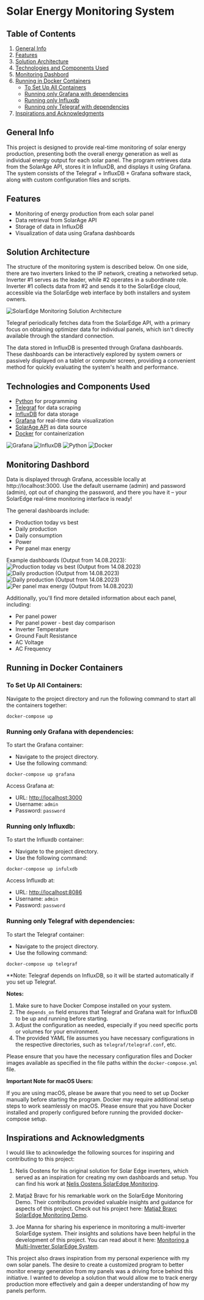 # Solar Energy Monitoring System

## Table of Contents

1. [General Info](#general-info)
2. [Features](#features)
3. [Solution Architecture](#solution-architecture)
4. [Technologies and Components Used](#technologies-and-components-used)
5. [Monitoring Dashbord](#monitoring-dashbord)
6. [Running in Docker Containers ](#running-in-docker-containers)
   * [To Set Up All Containers](#to-set-up-all-containers)
   * [Running only Grafana with dependencies](#running-only-grafana-with-dependencies)
   * [Running only Influxdb](#running-only-influxdb)
   * [Running only Telegraf with dependencies](#running-only-telegraf-with-dependencies)
7. [Inspirations and Acknowledgments](#inspirations-and-acknowledgements)


## General Info

This project is designed to provide real-time monitoring of solar energy production, presenting both the overall energy generation as well as individual energy output for each solar panel. The program retrieves data from the SolarAge API, stores it in InfluxDB, and displays it using Grafana. The system consists of the Telegraf + InfluxDB + Grafana software stack, along with custom configuration files and scripts.


## Features

- Monitoring of energy production from each solar panel
- Data retrieval from SolarAge API
- Storage of data in InfluxDB
- Visualization of data using Grafana dashboards


## Solution Architecture

The structure of the monitoring system is described below. On one side, there are two inverters linked to the IP network, creating a networked setup. Inverter #1 serves as the leader, while #2 operates in a subordinate role. Inverter #1 collects data from #2 and sends it to the SolarEdge cloud, accessible via the SolarEdge web interface by both installers and system owners.

![SolarEdge Monitoring Solution Architecture](docs/solar_monitoring_architecture.png)

Telegraf periodically fetches data from the SolarEdge API, with a primary focus on obtaining optimizer data for individual panels, which isn't directly available through the standard connection.

The data stored in InfluxDB is presented through Grafana dashboards. These dashboards can be interactively explored by system owners or passively displayed on a tablet or computer screen, providing a convenient method for quickly evaluating the system's health and performance.


## Technologies and Components Used

- [Python](https://www.python.org/) for programming
- [Telegraf](https://www.influxdata.com/time-series-platform/telegraf/) for data scraping
- [InfluxDB](https://www.influxdata.com/products/influxdb/) for data storage
- [Grafana](https://grafana.com/) for real-time data visualization
- [SolarAge API](https://example.com/solarage-api) as data source
- [Docker](https://www.docker.com/) for containerization

![Grafana](https://img.shields.io/badge/grafana-%23F46800.svg?style=for-the-badge&logo=grafana&logoColor=white)  ![InfluxDB](https://img.shields.io/badge/InfluxDB-22ADF6?style=for-the-badge&logo=InfluxDB&logoColor=white) ![Python](https://img.shields.io/badge/python-3670A0?style=for-the-badge&logo=python&logoColor=ffdd54)  ![Docker](https://img.shields.io/badge/docker-%230db7ed.svg?style=for-the-badge&logo=docker&logoColor=white)


## Monitoring Dashbord

Data is displayed through Grafana, accessible locally at http://localhost:3000. Use the default username (admin) and password (admin), opt out of changing the password, and there you have it – your SolarEdge real-time monitoring interface is ready!

The general dashboards include:
* Production today vs best
* Daily production
* Daily consumption
* Power
* Per panel max energy


Example dashboards (Output from 14.08.2023):
![Production today vs best (Output from 14.08.2023) ](docs/production_today_vs_best.png)
![Daily production (Output from 14.08.2023) ](docs/daily_production.png)
![Daily production (Output from 14.08.2023) ](docs/daily_consumption.png)
![Per panel max energy (Output from 14.08.2023) ](docs/per_panel_max_energy.png)


Additionally, you'll find more detailed information about each panel, including:
* Per panel power
* Per panel power - best day comparison
* Inverter Temperature
* Ground Fault Resistance
* AC Voltage
* AC Frequency

## Running in Docker Containers 

### **To Set Up All Containers**:

Navigate to the project directory and run the following command to start all the containers together:
```
docker-compose up 
```

### **Running only Grafana with dependencies**:

To start the Grafana container:
- Navigate to the project directory. 
- Use the following command:

```
docker-compose up grafana
```

Access Grafana at:

- URL: [http://localhost:3000](http://localhost:3000)
- Username: `admin`
- Password: `password`

### **Running only Influxdb**:

To start the Influxdb container:
- Navigate to the project directory. 
- Use the following command:

```
docker-compose up infulxdb
```
Access Influxdb at:

- URL: [http://localhost:8086](http://localhost:8086)
- Username: `admin`
- Password: `password`

### **Running only Telegraf with dependencies**:

To start the Telegraf container:
- Navigate to the project directory. 
- Use the following command:

```
docker-compose up telegraf
```
**Note: Telegraf depends on InfluxDB, so it will be started automatically if you set up Telegraf.


**Notes:**

1. Make sure to have Docker Compose installed on your system. 
2. The `depends_on` field ensures that Telegraf and Grafana wait for InfluxDB to be up and running before starting.
3. Adjust the configuration as needed, especially if you need specific ports or volumes for your environment.
4. The provided YAML file assumes you have necessary configurations in the respective directories, such as `telegraf/telegraf.conf`, etc.

Please ensure that you have the necessary configuration files and Docker images available as specified in the file paths within the `docker-compose.yml` file.

**Important Note for macOS Users:**

If you are using macOS, please be aware that you need to set up Docker manually before starting the program. Docker may require additional setup steps to work seamlessly on macOS. Please ensure that you have Docker installed and properly configured before running the provided docker-compose setup.

## Inspirations and Acknowledgments

I would like to acknowledge the following sources for inspiring and contributing to this project:

1. Nelis Oostens for his original solution for Solar Edge inverters, which served as an inspiration for creating my own dashboards and setup. You can find his work at [Nelis Oostens SolarEdge Monitoring](http://oostens.me/posts/solaredge-se3000h-monitoring/).

2. Matjaž Bravc for his remarkable work on the SolarEdge Monitoring Demo. Their contributions provided valuable insights and guidance for aspects of this project. Check out his project here: [Matjaž Bravc SolarEdge Monitoring Demo](https://github.com/matjazbravc/SolarEdge.Monitoring.Demo).

3. Joe Manna for sharing his experience in monitoring a multi-inverter SolarEdge system. Their insights and solutions have been helpful in the development of this project. You can read about it here: [Monitoring a Multi-Inverter SolarEdge System](https://www.packetmischief.ca/2022/01/09/monitoring-a-multi-inverter-solaredge-system/).


This project also draws inspiration from my personal experience with my own solar panels. The desire to create a customized program to better monitor energy generation from my panels was a driving force behind this initiative. I wanted to develop a solution that would allow me to track energy production more effectively and gain a deeper understanding of how my panels perform.
